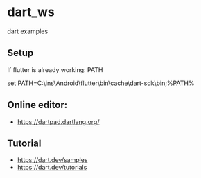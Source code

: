 # dart_ws
dart examples

## Setup
If flutter is already working: PATH

set PATH=C:\ins\Android\flutter\bin\cache\dart-sdk\bin;%PATH%

## Online editor:
* https://dartpad.dartlang.org/

## Tutorial
* https://dart.dev/samples
* https://dart.dev/tutorials

